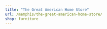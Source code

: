 ```yaml
---
title: "The Great American Home Store"
url: /memphis/the-great-american-home-store/
shop: furniture
---
```

